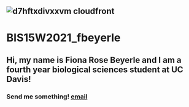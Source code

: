 ![d7hftxdivxxvm cloudfront](https://user-images.githubusercontent.com/76927611/106086673-7a3d3980-60d7-11eb-9e9a-f9403e37adce.jpg)
---
# BIS15W2021_fbeyerle
## Hi, my name is Fiona Rose Beyerle and I am a fourth year biological sciences student at UC Davis!
### Send me something! [email](mailto:frbeyerle@ucdavis.edu)

